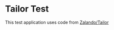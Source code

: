 # Tailor Test


This test application uses code from [Zalando/Tailor](https://github.com/zalando/tailor)
